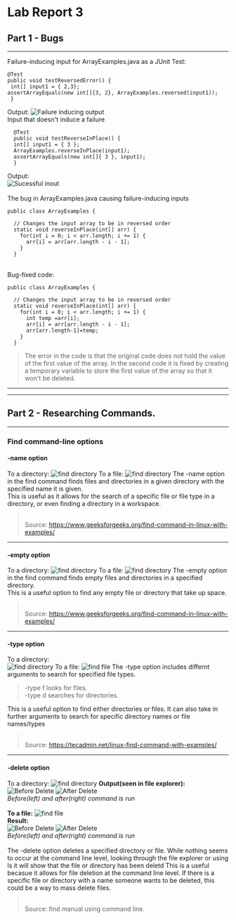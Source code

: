 # Lab Report 3
## Part 1 - Bugs
---
Failure-inducing input for ArrayExamples.java as a JUnit Test: <br>
```
@Test
public void testReversedError() {
 int[] input1 = { 2,3};
assertArrayEquals(new int[]{3, 2}, ArrayExamples.reversed(input1));
 }
```
  Output: 
  ![Failure inducing output](failure-inducing-output.png)
  <br>Input that doesn't induce a failure <br>
  ```
	@Test 
	public void testReverseInPlace() {
    int[] input1 = { 3 };
    ArrayExamples.reverseInPlace(input1);
    assertArrayEquals(new int[]{ 3 }, input1);
	}
```
Output: <br>
![Sucessful inout](Sucess-input.png)
<br>
<br>
The bug in ArrayExamples.java causing failure-inducing inputs<br>

```
public class ArrayExamples {

  // Changes the input array to be in reversed order
  static void reverseInPlace(int[] arr) {
    for(int i = 0; i < arr.length; i += 1) {
      arr[i] = arr[arr.length - i - 1];
    }
  }
```
<br>
Bug-fixed code:
<br>

```
public class ArrayExamples {

  // Changes the input array to be in reversed order
  static void reverseInPlace(int[] arr) {
    for(int i = 0; i < arr.length; i += 1) {
      int temp =arr[i];
      arr[i] = arr[arr.length - i - 1];
      arr[arr.length-1]=temp;
    }
  }
```
>The error in the code is that the original code does not hold the value of the first value of the array. 
>In the second code it is fixed by creating a temporary variable to store the first value of the array so that it won't be deleted.<br>

---
---

## Part 2 - Researching Commands.
---
### Find command-line options <br>
#### -name option<br>
To a directory:
![find directory](Find-name-dir.png)
To a file:
![find directory](find-name-file.png)
The -name option in the find command finds files and directories in a given directory with the specified name it is given.<br>
This is useful as it allows for the search of a specific file or file type in a directory, or even finding a directory in a workspace. 
><br>Source: https://www.geeksforgeeks.org/find-command-in-linux-with-examples/

---

#### -empty option <br>
To a directory:
![find directory](find-empty-dir.png)
To a file:
![find directory](find-empty-file.png)
The -empty option in the find command finds empty files and directories in a specified directory.<br>
This is a useful option to find any empty file or directory that take up space.
><br>Source: https://www.geeksforgeeks.org/find-command-in-linux-with-examples/

---

#### -type option <br>
To a directory:<br>
![find directory](find-type-d-dir.png)
To a file:
![find file](find-f.png)
The -type option includes differnt arguments to search for specified file types.<br>
>-type f looks for files.<br>
>-type d searches for directories.<br>

This is a useful option to find either directories or files. It can also take in further arguments to search for specific directory names or file names/types<br>
><br>Source: https://tecadmin.net/linux-find-command-with-examples/

---

#### -delete option <br>
To a directory:
![find directory](find-delete-dir.png)
**Output(seen in file explorer):**<br>
![Before Delete](find-delete-dir-before.png) ![After Delete](find-delete-dir-after.png)
<br>*Before(left) and after(right) command is run*<br><br>
**To a file:**
![find file](find-delete-file.png)
<br>**Result:**<br>
![Before Delete](find-delete-file-before.png) ![After Delete](find-delete-file-after.png)
<br>*Before(left) and after(right) command is run*<br><br>
The -delete option deletes a specified directory or file. While nothing seems to occur at the command line level, looking through the file explorer or using ls it will show that the file or directory has been deletd
This is a useful becasue it allows for file deletion at the command line level. If there is a specific file or directory with a name someone wants to be deleted, this could be a way to mass delete files.<br>
><br>Source: find manual using command line.
  
